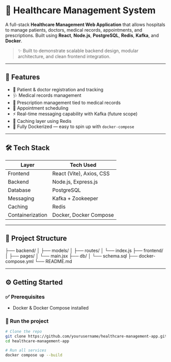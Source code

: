 # 🏥 Healthcare Management System

A full-stack **Healthcare Management Web Application** that allows hospitals to manage patients, doctors, medical records, appointments, and prescriptions. Built using **React**, **Node.js**, **PostgreSQL**, **Redis**, **Kafka**, and **Docker**.

> ✨ Built to demonstrate scalable backend design, modular architecture, and clean frontend integration.

---

## 🚀 Features

- 🔐 Patient & doctor registration and tracking
- 🩺 Medical records management
- 💊 Prescription management tied to medical records
- 📅 Appointment scheduling
- ⚡ Real-time messaging capability with Kafka (future scope)
- 🧠 Caching layer using Redis
- 🐳 Fully Dockerized — easy to spin up with `docker-compose`

---

## 🛠️ Tech Stack

| Layer        | Tech Used                             |
|--------------|----------------------------------------|
| Frontend     | React (Vite), Axios, CSS               |
| Backend      | Node.js, Express.js                    |
| Database     | PostgreSQL                             |
| Messaging    | Kafka + Zookeeper                      |
| Caching      | Redis                                  |
| Containerization | Docker, Docker Compose             |

---

## 📁 Project Structure

├── backend/
│ ├── models/
│ ├── routes/
│ └── index.js
├── frontend/
│ ├── pages/
│ └── main.jsx
├── db/
│ └── schema.sql
├── docker-compose.yml
└── README.md


---

## ⚙️ Getting Started

### ✅ Prerequisites

- Docker & Docker Compose installed

### 🐳 Run the project

```bash
# Clone the repo
git clone https://github.com/yourusername/healthcare-management-app.git
cd healthcare-management-app

# Run all services
docker compose up --build

